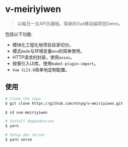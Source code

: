 # v-meiriyiwen

> 以每日一文API为基础，简单的Vue移动端项目Demo。

包括以下功能:

- 模块化工程化地项目目录切分。
- 模式`mode`与环境变量`env`的简单使用。
- HTTP请求的封装，使用`axios`。
- 按需引入UI库，使用`babel-plugin-import`。
- `Vue CLI3.0`简单地定制配置。

## 使用

``` bash
# Clone the repo
$ git clone https://github.com/ntnyq/v-meiriyiwen.git

$ cd vue-meiriyiwen

# Install dependencies
$ yarn

# Setup dev server
$ yarn serve
```
